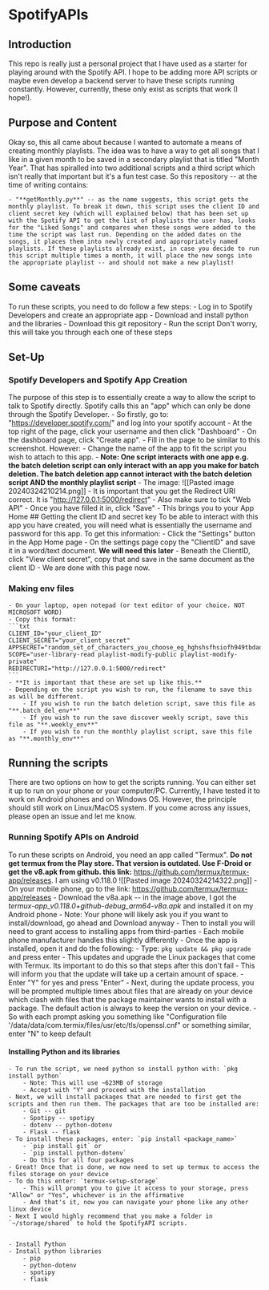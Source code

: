 # SpotifyAPIs

## Introduction

This repo is really just a personal project that I have used as a starter for playing around with the Spotify API. I hope to be adding more API scripts or maybe even develop a backend server to have these scripts running constantly. However, currently, these only exist as scripts that work (I hope!).

## Purpose and Content

Okay so, this all came about because I wanted to automate a means of creating monthly playlists. The idea was to have a way to get all songs that I like in a given month to be saved in a secondary playlist that is titled "Month Year". That has spiralled into two additional scripts and a third script which isn't really that important but it's a fun test case. So this repository -- at the time of writing contains:

    - "**getMonthly.py**" -- as the name suggests, this script gets the monthly playlist. To break it down, this script uses the client ID and client secret key (which will explained below) that has been set up with the Spotify API to get the list of playlists the user has, looks for the "Liked Songs" and compares when these songs were added to the time the script was last run. Depending on the added dates on the songs, it places them into newly created and appropriately named playlists. If these playlists already exist, in case you decide to run this script multiple times a month, it will place the new songs into the appropriate playlist -- and should not make a new playlist!

## Some caveats

To run these scripts, you need to do follow a few steps:
    - Log in to Spotify Developers and create an appropriate app
    - Download and install python and the libraries
    - Download this git repository
    - Run the script
Don't worry, this will take you through each one of these steps

## Set-Up

### Spotify Developers and Spotify App Creation

The purpose of this step is to essentially create a way to allow the script to talk to Spotify directly. Spotify calls this an "app" which can only be done through the Spotify Developer.
    - So firstly, go to: "https://developer.spotify.com/" and log into your spotify account
    - At the top right of the page, click your username and then click "Dashboard"
    - On the dashboard page, click "Create app". 
    - Fill in the page to be similar to this screenshot. However:
        - Change the name of the app to fit the script you wish to attach to this app. 
        - **Note: One script interacts with one app e.g. the batch deletion script can only interact with an app you make for batch deletion. The batch deletion app cannot interact with the batch deletion script AND the monthly playlist script**
        - The image: ![[Pasted image 20240324210214.png]]
        - It is important that you get the Redirect URI correct. It is "http://127.0.0.1:5000/redirect"
        - Also make sure to tick "Web API"
        - Once you have filled it in, click "Save"
        - This brings you to your App Home
    ## Getting the client ID and secret key
    To be able to interact with this app you have created, you will need what is essentially the username and password for this app. To get this information:
    - Click the "Settings" button in the App Home page
    - On the settings page copy the "ClientID" and save it in a word/text document. **We will need this later**
    - Beneath the ClientID, click "View client secret", copy that and save in the same document as the client ID
    - We are done with this page now. 

### Making env files

    - On your laptop, open notepad (or text editor of your choice. NOT MICROSOFT WORD)
    - Copy this format:
    ```txt
    CLIENT_ID="your_client_ID"
    CLIENT_SECRET="your_client_secret"
    APPSECRET="random_set_of_characters_you_choose_eg_hghshsfhsiofh949tbdadsfih"
    SCOPE="user-library-read playlist-modify-public playlist-modify-private"
    REDIRECTURI="http://127.0.0.1:5000/redirect"
    ```
    - **It is important that these are set up like this.**
    - Depending on the script you wish to run, the filename to save this as will be different. 
        - If you wish to run the batch deletion script, save this file as "**.batch_del_env**" 
        - If you wish to run the save discover weekly script, save this file as "**.weekly_env**" 
        - If you wish to run the monthly playlist script, save this file as "**.monthly_env**" 

## Running the scripts

There are two options on how to get the scripts running. You can either set it up to run on your phone or your computer/PC. Currently, I have tested it to work on Android phones and on Windows OS. However, the principle should still work on Linux/MacOS system. If you come across any issues, please open an issue and let me know.

### Running Spotify APIs on Android

To run these scripts on Android, you need an app called "Termux". **Do not get termux from the Play store. That version is outdated. Use F-Droid or get the v8.apk from github. this link:** https://github.com/termux/termux-app/releases. I am using v0.118.0 ![[Pasted image 20240324214322.png]]
    - On your mobile phone, go to the link: https://github.com/termux/termux-app/releases
    - Download the v8a.apk -- in the image above, I got the *termux-app_v0.118.0+github-debug_arm64-v8a.apk* and installed it on my Android phone
        - Note: Your phone will likely ask you if you want to install/download, go ahead and Download anyway
        - Then to install you will need to grant access to installing apps from third-parties
        - Each mobile phone manufacturer handles this slightly differently
    - Once the app is installed, open it  and do the following:
        - Type: `pkg update && pkg upgrade` and press enter
            - This updates and upgrade the Linux packages that come with Termux. Its important to do this so that steps after this don't fail
        - This will inform you that the update will take up a certain amount of space.
        - Enter "Y" for yes and press "Enter"
        - Next, during the update process, you will be prompted multiple times about files that are already on your device which clash with files that the package maintainer wants to install with a package. The default action is always to keep the version on your device. 
        - So with each prompt asking you something like "Configuration file '/data/data/com.termix/files/usr/etc/tls/openssl.cnf" or something similar, enter "N" to keep default

#### Installing Python and its libraries

    - To run the script, we need python so install python with: `pkg install python`
        - Note: This will use ~623MB of storage
        - Accept with "Y" and proceed with the installation
    - Next, we will install packages that are needed to first get the scripts and then run them. The packages that are too be installed are:
        - Git -- git
        - Spotipy -- spotipy
        - dotenv -- python-dotenv
        - Flask -- flask
    - To install these packages, enter: `pip install <package_name>`
        - `pip install git` or 
        - `pip install python-dotenv`
        - Do this for all four packages
    - Great! Once that is done, we now need to set up termux to access the files storage on your device
    - To do this enter: `termux-setup-storage`
        - This will prompt you to give it access to your storage, press "Allow" or "Yes", whichever is in the affirmative
        - And that's it, now you can navigate your phone like any other linux device
    - Next I would highly recommend that you make a folder in `~/storage/shared` to hold the SpotifyAPI scripts. 


    - Install Python
    - Install python libraries
        - pip
        - python-dotenv
        - spotipy
        - flask

